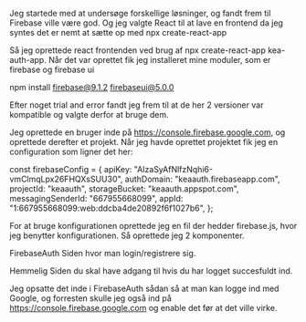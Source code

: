 Jeg startede med at undersøge forskellige løsninger, og fandt frem til Firebase ville være god.
Og jeg valgte React til at lave en frontend da jeg syntes det er nemt at sætte op med npx create-react-app

Så jeg oprettede react frontenden ved brug af npx create-react-app kea-auth-app.
Når det var oprettet fik jeg installeret mine moduler, som er firebase og firebase ui

npm install firebase@9.1.2 firebaseui@5.0.0

Efter noget trial and error fandt jeg frem til at de her 2 versioner var kompatible og valgte derfor at bruge dem.

Jeg oprettede en bruger inde på https://console.firebase.google.com, og oprettede derefter et projekt.
Når jeg havde oprettet projektet fik jeg en configuration som ligner det her:

const firebaseConfig = {
apiKey: "AIzaSyAfNlfzNqhi6-vmClmqLpx26FHQXsSUU30",
authDomain: "keaauth.firebaseapp.com",
projectId: "keaauth",
storageBucket: "keaauth.appspot.com",
messagingSenderId: "667955668099",
appId: "1:667955668099:web:ddcba4de20892f6f1027b6",
};

For at bruge konfigurationen oprettede jeg en fil der hedder firebase.js, hvor jeg benytter konfigurationen.
Så oprettede jeg 2 komponenter.

FirebaseAuth
Siden hvor man login/registrere sig.

Hemmelig
Siden du skal have adgang til hvis du har logget succesfuldt ind.

Jeg opsatte det inde i FirebaseAuth sådan så at man kan logge ind med Google, og forresten skulle jeg også ind på https://console.firebase.google.com og enable det før at det ville virke.
